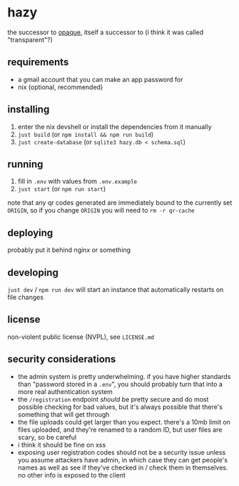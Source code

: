 # hazy

the successor to [opaque](https://github.com/minnehack/Opaque), itself a successor to (i think it was called "transparent"?)

## requirements

- a gmail account that you can make an app password for
- nix (optional, recommended)

## installing

1. enter the nix devshell or install the dependencies from it manually
2. `just build` (or `npm install && npm run build`)
3. `just create-database` (or `sqlite3 hazy.db < schema.sql`)

## running

1. fill in `.env` with values from `.env.example`
2. `just start` (or `npm run start`)

note that any qr codes generated are immediately bound to the currently set `ORIGIN`, so if you change
`ORIGIN` you will need to `rm -r qr-cache`

## deploying

probably put it behind nginx or something

## developing

`just dev` / `npm run dev` will start an instance that automatically restarts on file changes

## license

non-violent public license (NVPL), see `LICENSE.md`

## security considerations

- the admin system is pretty underwhelming. if you have higher standards than "password stored in a `.env`",
  you should probably turn that into a more real authentication system
- the `/registration` endpoint _should_ be pretty secure and do most possible checking for bad values, but
  it's always possible that there's something that will get through
- the file uploads could get larger than you expect. there's a 10mb limit on files uploaded, and they're
  renamed to a random ID, but user files are scary, so be careful
- i think it should be fine on xss
- exposing user registration codes should not be a security issue unless you assume attackers have admin,
  in which case they can get people's names as well as see if they've checked in / check them in themselves.
  no other info is exposed to the client